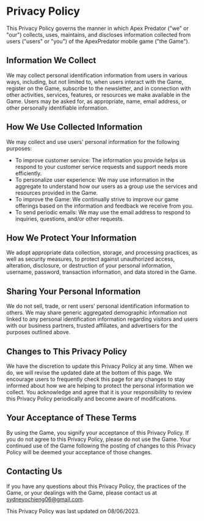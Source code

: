 # Privacy Policy

This Privacy Policy governs the manner in which Apex Predator ("we" or "our") collects, uses, maintains, and discloses information collected from users ("users" or "you") of the ApexPredator mobile game ("the Game").

## Information We Collect

We may collect personal identification information from users in various ways, including, but not limited to, when users interact with the Game, register on the Game, subscribe to the newsletter, and in connection with other activities, services, features, or resources we make available in the Game. Users may be asked for, as appropriate, name, email address, or other personally identifiable information.

## How We Use Collected Information

We may collect and use users' personal information for the following purposes:

- To improve customer service: The information you provide helps us respond to your customer service requests and support needs more efficiently.
- To personalize user experience: We may use information in the aggregate to understand how our users as a group use the services and resources provided in the Game.
- To improve the Game: We continually strive to improve our game offerings based on the information and feedback we receive from you.
- To send periodic emails: We may use the email address to respond to inquiries, questions, and/or other requests.

## How We Protect Your Information

We adopt appropriate data collection, storage, and processing practices, as well as security measures, to protect against unauthorized access, alteration, disclosure, or destruction of your personal information, username, password, transaction information, and data stored in the Game.

## Sharing Your Personal Information

We do not sell, trade, or rent users' personal identification information to others. We may share generic aggregated demographic information not linked to any personal identification information regarding visitors and users with our business partners, trusted affiliates, and advertisers for the purposes outlined above.

## Changes to This Privacy Policy

We have the discretion to update this Privacy Policy at any time. When we do, we will revise the updated date at the bottom of this page. We encourage users to frequently check this page for any changes to stay informed about how we are helping to protect the personal information we collect. You acknowledge and agree that it is your responsibility to review this Privacy Policy periodically and become aware of modifications.

## Your Acceptance of These Terms

By using the Game, you signify your acceptance of this Privacy Policy. If you do not agree to this Privacy Policy, please do not use the Game. Your continued use of the Game following the posting of changes to this Privacy Policy will be deemed your acceptance of those changes.

## Contacting Us

If you have any questions about this Privacy Policy, the practices of the Game, or your dealings with the Game, please contact us at sydneyochieng06@gmail.com.

This Privacy Policy was last updated on 08/06/2023.

